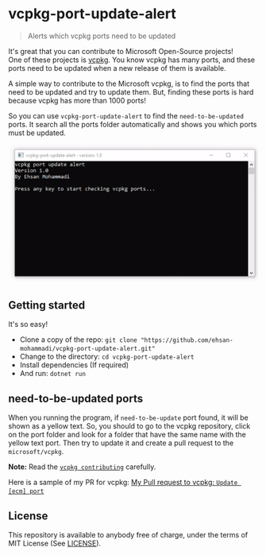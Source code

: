 # vcpkg-port-update-alert

> Alerts which vcpkg ports need to be updated

It's great that you can contribute to Microsoft Open-Source projects!
<br/>
One of these projects is [vcpkg](https://github.com/microsoft/vcpkg). You know vcpkg has many ports, and these ports need to be updated when a new release of them is available.

A simple way to contribute to the Microsoft vcpkg, is to find the ports that need to be updated and try to update them. But, finding these ports is hard because vcpkg has more than 1000 ports!

So you can use `vcpkg-port-update-alert` to find the `need-to-be-updated` ports. It search all the ports folder automatically and shows you which ports must be updated.

<p align="center"><img src="https://github.com/ehsan-mohammadi/vcpkg-port-update-alert/blob/master/Images/vcpkg-port-update-alert-gif.gif"/></p>

## Getting started

It's so easy!

- Clone a copy of the repo: `git clone "https://github.com/ehsan-mohammadi/vcpkg-port-update-alert.git"`
- Change to the directory: `cd vcpkg-port-update-alert`
- Install dependencies (If required)
- And run: `dotnet run`

## need-to-be-updated ports

When you running the program, if `need-to-be-update` port found, it will be shown as a yellow text. So, you should to go to the vcpkg repository, click on the port folder and look for a folder that have the same name with the yellow text port. Then try to update it and create a pull request to the `microsoft/vcpkg`.

**Note:** Read the [`vcpkg contributing`](https://github.com/microsoft/vcpkg/blob/master/CONTRIBUTING.md) carefully.

Here is a sample of my PR for vcpkg: [My Pull request to vcpkg: `Update [ecm] port`](https://github.com/microsoft/vcpkg/pull/7457)

## License

This repository is available to anybody free of charge, under the terms of MIT License (See [LICENSE](../master/LICENSE)).